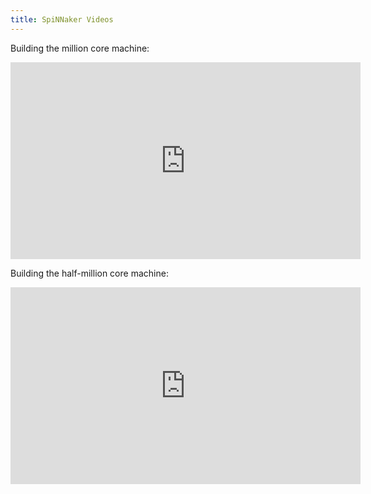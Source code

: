 ```yaml
---
title: SpiNNaker Videos
---
```


Building the million core machine:

<iframe width="560" height="315" src="https://www.youtube.com/embed/V3MlOAru6Qk" frameborder="0" allowfullscreen></iframe>

Building the half-million core machine:

<iframe width="560" height="315" src="https://www.youtube.com/embed/z1_gE_ugEgE" frameborder="0" allowfullscreen></iframe>

